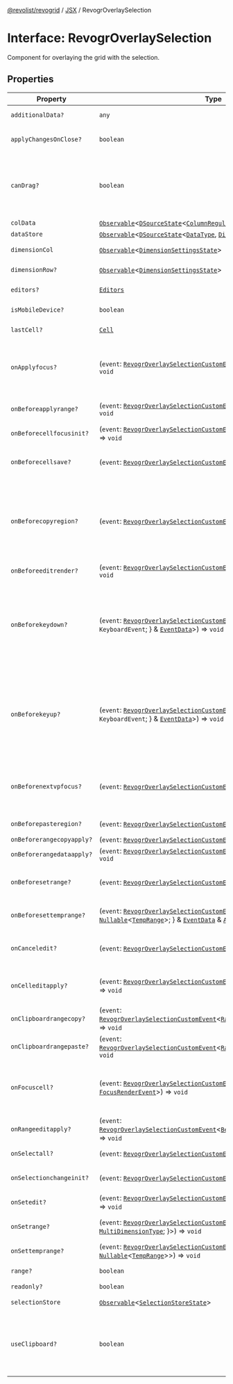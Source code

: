 [@revolist/revogrid](README.md) / [JSX](Namespace.JSX.md) / RevogrOverlaySelection

# Interface: RevogrOverlaySelection

Component for overlaying the grid with the selection.

## Properties

| Property | Type | Description | Defined in |
| ------ | ------ | ------ | ------ |
| `additionalData?` | `any` | Additional data to pass to renderer. | [src/components.d.ts:2013](https://github.com/revolist/revogrid/blob/8d359a6641aa3d85978ae1d816f404366e0fe6c4/src/components.d.ts#L2013) |
| `applyChangesOnClose?` | `boolean` | If true applys changes when cell closes if not Escape. | [src/components.d.ts:2017](https://github.com/revolist/revogrid/blob/8d359a6641aa3d85978ae1d816f404366e0fe6c4/src/components.d.ts#L2017) |
| `canDrag?` | `boolean` | Enable revogr-order-editor component (read more in revogr-order-editor component). Allows D&D. | [src/components.d.ts:2021](https://github.com/revolist/revogrid/blob/8d359a6641aa3d85978ae1d816f404366e0fe6c4/src/components.d.ts#L2021) |
| `colData` | [`Observable`](TypeAlias.Observable.md)\<[`DSourceState`](TypeAlias.DSourceState.md)\<[`ColumnRegular`](Interface.ColumnRegular.md), [`DimensionCols`](TypeAlias.DimensionCols.md)\>\> | Column data store. | [src/components.d.ts:2025](https://github.com/revolist/revogrid/blob/8d359a6641aa3d85978ae1d816f404366e0fe6c4/src/components.d.ts#L2025) |
| `dataStore` | [`Observable`](TypeAlias.Observable.md)\<[`DSourceState`](TypeAlias.DSourceState.md)\<[`DataType`](TypeAlias.DataType.md), [`DimensionRows`](TypeAlias.DimensionRows.md)\>\> | Row data store. | [src/components.d.ts:2029](https://github.com/revolist/revogrid/blob/8d359a6641aa3d85978ae1d816f404366e0fe6c4/src/components.d.ts#L2029) |
| `dimensionCol` | [`Observable`](TypeAlias.Observable.md)\<[`DimensionSettingsState`](Interface.DimensionSettingsState.md)\> | Dimension settings X. | [src/components.d.ts:2033](https://github.com/revolist/revogrid/blob/8d359a6641aa3d85978ae1d816f404366e0fe6c4/src/components.d.ts#L2033) |
| `dimensionRow?` | [`Observable`](TypeAlias.Observable.md)\<[`DimensionSettingsState`](Interface.DimensionSettingsState.md)\> | Dimension settings Y. | [src/components.d.ts:2037](https://github.com/revolist/revogrid/blob/8d359a6641aa3d85978ae1d816f404366e0fe6c4/src/components.d.ts#L2037) |
| `editors?` | [`Editors`](TypeAlias.Editors.md) | Custom editors register. | [src/components.d.ts:2041](https://github.com/revolist/revogrid/blob/8d359a6641aa3d85978ae1d816f404366e0fe6c4/src/components.d.ts#L2041) |
| `isMobileDevice?` | `boolean` | Is mobile view mode. | [src/components.d.ts:2045](https://github.com/revolist/revogrid/blob/8d359a6641aa3d85978ae1d816f404366e0fe6c4/src/components.d.ts#L2045) |
| `lastCell?` | [`Cell`](Interface.Cell.md) | Last real coordinates positions + 1. | [src/components.d.ts:2049](https://github.com/revolist/revogrid/blob/8d359a6641aa3d85978ae1d816f404366e0fe6c4/src/components.d.ts#L2049) |
| `onApplyfocus?` | (`event`: [`RevogrOverlaySelectionCustomEvent`](Interface.RevogrOverlaySelectionCustomEvent.md)\<[`FocusRenderEvent`](Interface.FocusRenderEvent.md)\>) => `void` | Before cell get focused. To prevent the default behavior of applying the edit data, you can call `e.preventDefault()`. | [src/components.d.ts:2053](https://github.com/revolist/revogrid/blob/8d359a6641aa3d85978ae1d816f404366e0fe6c4/src/components.d.ts#L2053) |
| `onBeforeapplyrange?` | (`event`: [`RevogrOverlaySelectionCustomEvent`](Interface.RevogrOverlaySelectionCustomEvent.md)\<[`FocusRenderEvent`](Interface.FocusRenderEvent.md)\>) => `void` | Before range applied. First step in triggerRangeEvent. | [src/components.d.ts:2057](https://github.com/revolist/revogrid/blob/8d359a6641aa3d85978ae1d816f404366e0fe6c4/src/components.d.ts#L2057) |
| `onBeforecellfocusinit?` | (`event`: [`RevogrOverlaySelectionCustomEvent`](Interface.RevogrOverlaySelectionCustomEvent.md)\<[`BeforeSaveDataDetails`](Interface.BeforeSaveDataDetails.md)\>) => `void` | Before cell focus. | [src/components.d.ts:2061](https://github.com/revolist/revogrid/blob/8d359a6641aa3d85978ae1d816f404366e0fe6c4/src/components.d.ts#L2061) |
| `onBeforecellsave?` | (`event`: [`RevogrOverlaySelectionCustomEvent`](Interface.RevogrOverlaySelectionCustomEvent.md)\<`any`\>) => `void` | Runs before cell save. Can be used to override or cancel original save. | [src/components.d.ts:2065](https://github.com/revolist/revogrid/blob/8d359a6641aa3d85978ae1d816f404366e0fe6c4/src/components.d.ts#L2065) |
| `onBeforecopyregion?` | (`event`: [`RevogrOverlaySelectionCustomEvent`](Interface.RevogrOverlaySelectionCustomEvent.md)\<`any`\>) => `void` | Before clipboard copy happened. Validate data before copy. To prevent the default behavior of editing data and use your own implementation, call `e.preventDefault()`. | [src/components.d.ts:2069](https://github.com/revolist/revogrid/blob/8d359a6641aa3d85978ae1d816f404366e0fe6c4/src/components.d.ts#L2069) |
| `onBeforeeditrender?` | (`event`: [`RevogrOverlaySelectionCustomEvent`](Interface.RevogrOverlaySelectionCustomEvent.md)\<[`FocusRenderEvent`](Interface.FocusRenderEvent.md)\>) => `void` | Before editor render. | [src/components.d.ts:2073](https://github.com/revolist/revogrid/blob/8d359a6641aa3d85978ae1d816f404366e0fe6c4/src/components.d.ts#L2073) |
| `onBeforekeydown?` | (`event`: [`RevogrOverlaySelectionCustomEvent`](Interface.RevogrOverlaySelectionCustomEvent.md)\<\{ `original`: `KeyboardEvent`; \} & [`EventData`](TypeAlias.EventData.md)\>) => `void` | Before key up event proxy, used to prevent key up trigger. If you have some custom behaviour event, use this event to check if it wasn't processed by internal logic. Call preventDefault(). | [src/components.d.ts:2077](https://github.com/revolist/revogrid/blob/8d359a6641aa3d85978ae1d816f404366e0fe6c4/src/components.d.ts#L2077) |
| `onBeforekeyup?` | (`event`: [`RevogrOverlaySelectionCustomEvent`](Interface.RevogrOverlaySelectionCustomEvent.md)\<\{ `original`: `KeyboardEvent`; \} & [`EventData`](TypeAlias.EventData.md)\>) => `void` | Before key down event proxy, used to prevent key down trigger. If you have some custom behaviour event, use this event to check if it wasn't processed by internal logic. Call preventDefault(). | [src/components.d.ts:2081](https://github.com/revolist/revogrid/blob/8d359a6641aa3d85978ae1d816f404366e0fe6c4/src/components.d.ts#L2081) |
| `onBeforenextvpfocus?` | (`event`: [`RevogrOverlaySelectionCustomEvent`](Interface.RevogrOverlaySelectionCustomEvent.md)\<[`Cell`](Interface.Cell.md)\>) => `void` | Fired when change of viewport happens. Usually when we switch between pinned regions. | [src/components.d.ts:2085](https://github.com/revolist/revogrid/blob/8d359a6641aa3d85978ae1d816f404366e0fe6c4/src/components.d.ts#L2085) |
| `onBeforepasteregion?` | (`event`: [`RevogrOverlaySelectionCustomEvent`](Interface.RevogrOverlaySelectionCustomEvent.md)\<`any`\>) => `void` | Before region paste happened. | [src/components.d.ts:2089](https://github.com/revolist/revogrid/blob/8d359a6641aa3d85978ae1d816f404366e0fe6c4/src/components.d.ts#L2089) |
| `onBeforerangecopyapply?` | (`event`: [`RevogrOverlaySelectionCustomEvent`](Interface.RevogrOverlaySelectionCustomEvent.md)\<[`ChangedRange`](TypeAlias.ChangedRange.md)\>) => `void` | Before range copy. | [src/components.d.ts:2093](https://github.com/revolist/revogrid/blob/8d359a6641aa3d85978ae1d816f404366e0fe6c4/src/components.d.ts#L2093) |
| `onBeforerangedataapply?` | (`event`: [`RevogrOverlaySelectionCustomEvent`](Interface.RevogrOverlaySelectionCustomEvent.md)\<[`FocusRenderEvent`](Interface.FocusRenderEvent.md)\>) => `void` | Range data apply. | [src/components.d.ts:2097](https://github.com/revolist/revogrid/blob/8d359a6641aa3d85978ae1d816f404366e0fe6c4/src/components.d.ts#L2097) |
| `onBeforesetrange?` | (`event`: [`RevogrOverlaySelectionCustomEvent`](Interface.RevogrOverlaySelectionCustomEvent.md)\<`any`\>) => `void` | Before range selection applied. Second step in triggerRangeEvent. | [src/components.d.ts:2101](https://github.com/revolist/revogrid/blob/8d359a6641aa3d85978ae1d816f404366e0fe6c4/src/components.d.ts#L2101) |
| `onBeforesettemprange?` | (`event`: [`RevogrOverlaySelectionCustomEvent`](Interface.RevogrOverlaySelectionCustomEvent.md)\<\{ `tempRange`: `null` \| [`Nullable`](TypeAlias.Nullable.md)\<[`TempRange`](TypeAlias.TempRange.md)\>; \} & [`EventData`](TypeAlias.EventData.md) & [`AllDimensionType`](Interface.AllDimensionType.md)\>) => `void` | Before set temp range area during autofill. | [src/components.d.ts:2105](https://github.com/revolist/revogrid/blob/8d359a6641aa3d85978ae1d816f404366e0fe6c4/src/components.d.ts#L2105) |
| `onCanceledit?` | (`event`: [`RevogrOverlaySelectionCustomEvent`](Interface.RevogrOverlaySelectionCustomEvent.md)\<`any`\>) => `void` | Cancel edit. Used for editors support when editor close requested. | [src/components.d.ts:2109](https://github.com/revolist/revogrid/blob/8d359a6641aa3d85978ae1d816f404366e0fe6c4/src/components.d.ts#L2109) |
| `onCelleditapply?` | (`event`: [`RevogrOverlaySelectionCustomEvent`](Interface.RevogrOverlaySelectionCustomEvent.md)\<[`BeforeSaveDataDetails`](Interface.BeforeSaveDataDetails.md)\>) => `void` | Cell edit apply to the data source. Triggers datasource edit on the root level. | [src/components.d.ts:2113](https://github.com/revolist/revogrid/blob/8d359a6641aa3d85978ae1d816f404366e0fe6c4/src/components.d.ts#L2113) |
| `onClipboardrangecopy?` | (`event`: [`RevogrOverlaySelectionCustomEvent`](Interface.RevogrOverlaySelectionCustomEvent.md)\<[`RangeClipboardCopyEventProps`](TypeAlias.RangeClipboardCopyEventProps.md)\>) => `void` | Range copy. | [src/components.d.ts:2117](https://github.com/revolist/revogrid/blob/8d359a6641aa3d85978ae1d816f404366e0fe6c4/src/components.d.ts#L2117) |
| `onClipboardrangepaste?` | (`event`: [`RevogrOverlaySelectionCustomEvent`](Interface.RevogrOverlaySelectionCustomEvent.md)\<[`RangeClipboardPasteEvent`](TypeAlias.RangeClipboardPasteEvent.md)\>) => `void` | Range paste event. | [src/components.d.ts:2121](https://github.com/revolist/revogrid/blob/8d359a6641aa3d85978ae1d816f404366e0fe6c4/src/components.d.ts#L2121) |
| `onFocuscell?` | (`event`: [`RevogrOverlaySelectionCustomEvent`](Interface.RevogrOverlaySelectionCustomEvent.md)\<[`ApplyFocusEvent`](Interface.ApplyFocusEvent.md) & [`FocusRenderEvent`](Interface.FocusRenderEvent.md)\>) => `void` | Cell get focused. To prevent the default behavior of applying the edit data, you can call `e.preventDefault()`. | [src/components.d.ts:2125](https://github.com/revolist/revogrid/blob/8d359a6641aa3d85978ae1d816f404366e0fe6c4/src/components.d.ts#L2125) |
| `onRangeeditapply?` | (`event`: [`RevogrOverlaySelectionCustomEvent`](Interface.RevogrOverlaySelectionCustomEvent.md)\<[`BeforeRangeSaveDataDetails`](TypeAlias.BeforeRangeSaveDataDetails.md)\>) => `void` | Range data apply. Triggers datasource edit on the root level. | [src/components.d.ts:2129](https://github.com/revolist/revogrid/blob/8d359a6641aa3d85978ae1d816f404366e0fe6c4/src/components.d.ts#L2129) |
| `onSelectall?` | (`event`: [`RevogrOverlaySelectionCustomEvent`](Interface.RevogrOverlaySelectionCustomEvent.md)\<`any`\>) => `void` | Select all cells from keyboard. | [src/components.d.ts:2133](https://github.com/revolist/revogrid/blob/8d359a6641aa3d85978ae1d816f404366e0fe6c4/src/components.d.ts#L2133) |
| `onSelectionchangeinit?` | (`event`: [`RevogrOverlaySelectionCustomEvent`](Interface.RevogrOverlaySelectionCustomEvent.md)\<[`ChangedRange`](TypeAlias.ChangedRange.md)\>) => `void` | Autofill data in range. First step in applyRangeWithData | [src/components.d.ts:2137](https://github.com/revolist/revogrid/blob/8d359a6641aa3d85978ae1d816f404366e0fe6c4/src/components.d.ts#L2137) |
| `onSetedit?` | (`event`: [`RevogrOverlaySelectionCustomEvent`](Interface.RevogrOverlaySelectionCustomEvent.md)\<[`BeforeSaveDataDetails`](Interface.BeforeSaveDataDetails.md)\>) => `void` | Set edit cell. | [src/components.d.ts:2141](https://github.com/revolist/revogrid/blob/8d359a6641aa3d85978ae1d816f404366e0fe6c4/src/components.d.ts#L2141) |
| `onSetrange?` | (`event`: [`RevogrOverlaySelectionCustomEvent`](Interface.RevogrOverlaySelectionCustomEvent.md)\<[`RangeArea`](TypeAlias.RangeArea.md) & \{ `type`: [`MultiDimensionType`](TypeAlias.MultiDimensionType.md); \}\>) => `void` | Set range. Third step in triggerRangeEvent. | [src/components.d.ts:2145](https://github.com/revolist/revogrid/blob/8d359a6641aa3d85978ae1d816f404366e0fe6c4/src/components.d.ts#L2145) |
| `onSettemprange?` | (`event`: [`RevogrOverlaySelectionCustomEvent`](Interface.RevogrOverlaySelectionCustomEvent.md)\<`null` \| [`Nullable`](TypeAlias.Nullable.md)\<[`TempRange`](TypeAlias.TempRange.md)\>\>) => `void` | Set temp range area during autofill. | [src/components.d.ts:2149](https://github.com/revolist/revogrid/blob/8d359a6641aa3d85978ae1d816f404366e0fe6c4/src/components.d.ts#L2149) |
| `range?` | `boolean` | Range selection allowed. | [src/components.d.ts:2153](https://github.com/revolist/revogrid/blob/8d359a6641aa3d85978ae1d816f404366e0fe6c4/src/components.d.ts#L2153) |
| `readonly?` | `boolean` | Readonly mode. | [src/components.d.ts:2157](https://github.com/revolist/revogrid/blob/8d359a6641aa3d85978ae1d816f404366e0fe6c4/src/components.d.ts#L2157) |
| `selectionStore` | [`Observable`](TypeAlias.Observable.md)\<[`SelectionStoreState`](TypeAlias.SelectionStoreState.md)\> | Selection, range, focus. | [src/components.d.ts:2161](https://github.com/revolist/revogrid/blob/8d359a6641aa3d85978ae1d816f404366e0fe6c4/src/components.d.ts#L2161) |
| `useClipboard?` | `boolean` | Enable revogr-clipboard component (read more in revogr-clipboard component). Allows copy/paste. | [src/components.d.ts:2165](https://github.com/revolist/revogrid/blob/8d359a6641aa3d85978ae1d816f404366e0fe6c4/src/components.d.ts#L2165) |
